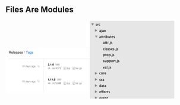 ##  Files Are Modules

<img alt="Tags" width="45%" style="margin-top: 75px; float: left" src="images/tags.png" />
<img alt="Folders" width="45%" src="images/modules.png" />
